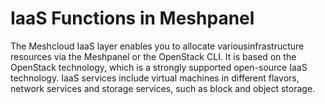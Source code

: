 # IaaS Functions in Meshpanel

The Meshcloud IaaS layer enables you to allocate variousinfrastructure resources via the Meshpanel or the OpenStack CLI. It is based on the OpenStack technology, which is a strongly supported open-source IaaS technology. IaaS services include virtual machines in different flavors, network services and storage services, such as block and object storage.



